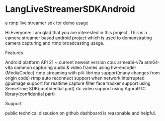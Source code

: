 # LangLiveStreamerSDKAndroid
a rtmp live streamer sdk for demo usage

Hi Everyone: I am glad that you are interested in this project.
This is a camera streamer based android project which is used to demonstrating camera capturing and rtmp broadcasting usage.

Features

Android
platform API 21 ~ current newest version
cpu: armeabi-v7a arm64-v8a
common capturing audio & video frames using hw-encoder (MediaCodec)
rtmp streaming with pili-librtmp support(many changes from origin code)
rtmp auto reconnect support when network interrupted
gpuimage support for realtime capture filter
face tracker support using SenseTime SDK(confidential part)
rtc video support using AgoraRTC library(confidential part)
 
 
Support 

public technical dissusion on github dashboard is reasonable and helpful.
